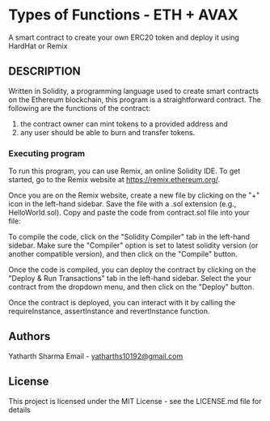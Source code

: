 # Types of Functions - ETH + AVAX
A smart contract to create your own ERC20 token and deploy it using HardHat or Remix

## DESCRIPTION
Written in Solidity, a programming language used to create smart contracts on the Ethereum blockchain, this program is a straightforward contract. The following are the functions of the contract:
1. the contract owner can mint tokens to a provided address and 
2. any user should be able to burn and transfer tokens.

### Executing program

To run this program, you can use Remix, an online Solidity IDE. To get started, go to the Remix website at https://remix.ethereum.org/.

Once you are on the Remix website, create a new file by clicking on the "+" icon in the left-hand sidebar. Save the file with a .sol extension (e.g., HelloWorld.sol). Copy and paste the code from contract.sol file into your file:

To compile the code, click on the "Solidity Compiler" tab in the left-hand sidebar. Make sure the "Compiler" option is set to latest solidity version (or another compatible version), and then click on the "Compile" button.

Once the code is compiled, you can deploy the contract by clicking on the "Deploy & Run Transactions" tab in the left-hand sidebar. Select the your contract from the dropdown menu, and then click on the "Deploy" button.

Once the contract is deployed, you can interact with it by calling the requireInstance, assertInstance and revertInstance function.

## Authors
Yatharth Sharma
Email - yatharths10192@gmail.com

## License

This project is licensed under the MIT License - see the LICENSE.md file for details
